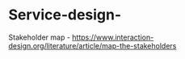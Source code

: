 # Service-design-
Stakeholder map - https://www.interaction-design.org/literature/article/map-the-stakeholders
